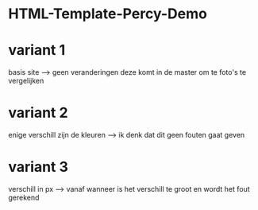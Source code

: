# HTML-Template-Percy-Demo

# variant 1
basis site --> geen veranderingen
deze komt in de master om te foto's te vergelijken

# variant 2
enige verschill zijn de kleuren --> ik denk dat dit geen fouten gaat geven

# variant 3 
verschill in px --> vanaf wanneer is het verschill te groot en wordt het fout gerekend